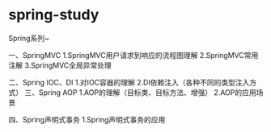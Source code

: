 # spring-study
Spring系列~

一、SpringMVC
   1.SpringMVC用户请求到响应的流程图理解
   2.SpringMVC常用注解
   3.SpringMVC全局异常处理 

二、Spring IOC、DI
   1.对IOC容器的理解
   2.DI依赖注入（各种不同的类型注入方式）
三、Spring AOP
   1.AOP的理解（目标类、目标方法、增强）
   2.AOP的应用场景

四、Spring声明式事务
    1.Spring声明式事务的应用


